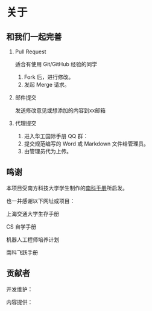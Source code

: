 # 关于

## 和我们一起完善

1.  Pull Request

    适合有使用 Git/GitHub 经验的同学

    1. Fork 后，进行修改。
    2. 发起 Merge 请求。
2.  邮件提交

    发送修改意见或想添加的内容到xx邮箱
3. 代理提交
   1. 进入华工国际手册 QQ 群：
   2. 提交规范编写的 Word 或 Markdown 文件给管理员。
   3. 由管理员代为上传。

## 鸣谢

本项目受南方科技大学学生制作的[南科手册](https://sustech.online)所启发。

也一并感谢以下网址或项目：

上海交通大学生存手册

CS 自学手册

机器人工程师培养计划



南科飞跃手册

## 贡献者

开发维护：

内容提供：
